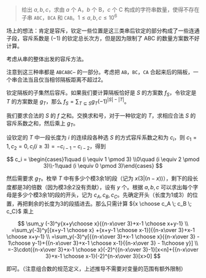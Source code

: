 > 给出 $a,b,c$，求由 $a$ 个 A，$b$ 个 B，$c$ 个 C 构成的字符串数量，使得不存在子串 `ABC`，`BCA` 和 `CAB`。$1 \leq a,b,c \leq 10^6$

场上的想法：肯定是容斥，钦定一些位置是这三类串后钦定的部分构成了一些连通子段，容斥系数是 $(-1)$ 的钦定总长次方，但是因为限制了 ABC 的数量方案数不好计算。

考虑从串的整体出发的容斥方法。

注意到这三种串都是 $\mathtt{ABCABC\cdots}$ 的一部分。考虑把 `AB`，`BC`，`CA` 合起来后的隔板，一个串合法当且仅当相邻隔板距离不超过2。

钦定隔板的子集然后容斥。如果我们要计算隔板恰好是 $S$ 的方案数 $f_S$，令钦定是 $T$ 的方案数是 $g_T$，那么 $f_S = \sum_{T \subseteq S} g_T(-1)^{|S| - |T|}$。

我们要求合法的 $S$ 的 $f$ 之和。交换求和号，对于一种钦定的 $T$，求相应合法 $S$ 的容斥系数之和，然后乘上 $g_T$。

设钦定的 $T$ 中一段长度为 $i$ 的连续段各种选 $S$ 的方式容斥系数之和为 $c_i$，则 $c_1 = 1, c_2 = 0, c_i(i \geq 3) = -c_{i-1} - c_{i-2}$，得到

$$
c_i = \begin{cases}1\quad (i \equiv 1 \pmod 3) \\0\quad (i \equiv 2 \pmod 3)\\-1\quad (i \equiv 0 \pmod 3)\end{cases}
$$

然后需要求 $g_T$。枚举 $T$ 中有多少个模3余1的段（记为 $x(3|(n-x))$），剩下的段长度都是3的倍数（因为模3余2没有贡献），设有 $y$ 个。根据 $a,b,c$ 可以求出每个字母是多少个模3余1的段的开头，记为 $c_A,c_B,c_C$。先确定开头（长度为1或3）的位置，再把剩余的长度为3的段插进去。那么只需计算 ${x \choose c_A \; c_B \; c_C}$ 乘上

$$
\sum_y (-3)^y{x+y\choose x}{{n-x\over 3}+x-1 \choose x+y-1}  \\
=\sum_y(-3)^y[{x+y-1 \choose x} +{x+y-1 \choose x-1}]{{n-x\over 3}+x-1 \choose x+y-1} \\
=\sum_y(-3)^y[{{n-x\over 3}+x-1 \choose x}{{n-x\over 3} - 1\choose y-1}+{{n-x\over 3}+x-1 \choose x-1}{{n-x\over 3} - 1\choose y}] \\
=-3\cdot{{n-x\over 3}+x-1 \choose x}(-2)^{{n-x\over 3}-1}[x<n]+{{n-x\over 3}+x-1 \choose x-1}(-2)^{n-x\over 3}[x>0]
$$

即可。（注意组合数的规范定义，上述推导不需要对变量的范围有额外限制）